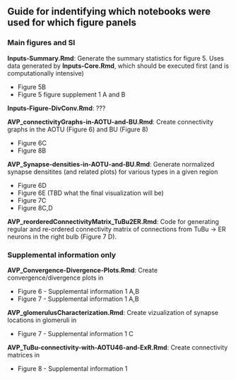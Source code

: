 ## Guide for indentifying which notebooks were used for which figure panels

### Main figures and SI
**Inputs-Summary.Rmd**: Generate the summary statistics for figure 5. Uses data generated by **Inputs-Core.Rmd**, which should be executed first (and is computationally intensive)
* Figure 5B
* Figure 5 figure supplement 1 A and B

**Inputs-Figure-DivConv.Rmd**: ???

**AVP_connectivityGraphs-in-AOTU-and-BU.Rmd**: Create connectivity graphs in the AOTU (Figure 6) and BU (Figure 8)
* Figure 6C
* Figure 8B

**AVP_Synapse-densities-in-AOTU-and-BU.Rmd**: Generate normalized synapse densitites (and related plots) for various types in a given region
* Figure 6D
* Figure 6E (TBD what the final visualization will be)
* Figure 7C
* Figure 8C,D

**AVP_reorderedConnectivityMatrix_TuBu2ER.Rmd**: Code for generating regular and re-ordered connectivity matrix of connections from TuBu -> ER neurons in the right bulb (Figure 7 D).

### Supplemental information only
**AVP_Convergence-Divergence-Plots.Rmd**: Create convergence/divergence plots in
* Figure 6 - Supplemental information 1 A,B
* Figure 7 - Supplemental information 1 A,B

**AVP_glomerulusCharacterization.Rmd**: Create vizualization of synapse locations in glomeruli in
* Figure 7 - Supplemental information 1 C

**AVP_TuBu-connectivity-with-AOTU46-and-ExR.Rmd**: Create connectivity matrices in
* Figure 8 - Supplemental information 1
